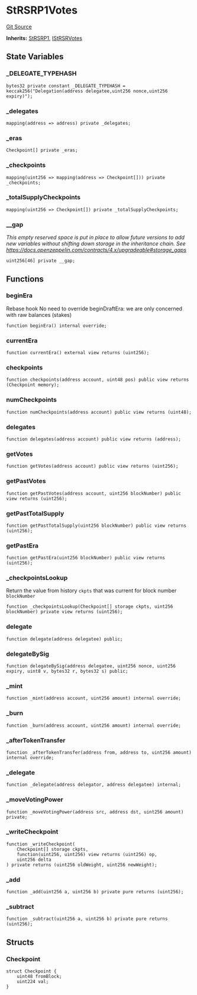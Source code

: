 # StRSRP1Votes
[Git Source](https://github.com/larrythecucumber321/protocol/blob/3222eb21fbb20ddd3d3fa2233072dfa96ea3e340/contracts/p1/StRSRVotes.sol)

**Inherits:**
[StRSRP1](/src/contracts/p1/StRSR.sol/abstract.StRSRP1.md), [IStRSRVotes](/src/contracts/interfaces/IStRSRVotes.sol/interface.IStRSRVotes.md)


## State Variables
### _DELEGATE_TYPEHASH

```solidity
bytes32 private constant _DELEGATE_TYPEHASH = keccak256("Delegation(address delegatee,uint256 nonce,uint256 expiry)");
```


### _delegates

```solidity
mapping(address => address) private _delegates;
```


### _eras

```solidity
Checkpoint[] private _eras;
```


### _checkpoints

```solidity
mapping(uint256 => mapping(address => Checkpoint[])) private _checkpoints;
```


### _totalSupplyCheckpoints

```solidity
mapping(uint256 => Checkpoint[]) private _totalSupplyCheckpoints;
```


### __gap
*This empty reserved space is put in place to allow future versions to add new
variables without shifting down storage in the inheritance chain.
See https://docs.openzeppelin.com/contracts/4.x/upgradeable#storage_gaps*


```solidity
uint256[46] private __gap;
```


## Functions
### beginEra

Rebase hook
No need to override beginDraftEra: we are only concerned with raw balances (stakes)


```solidity
function beginEra() internal override;
```

### currentEra


```solidity
function currentEra() external view returns (uint256);
```

### checkpoints


```solidity
function checkpoints(address account, uint48 pos) public view returns (Checkpoint memory);
```

### numCheckpoints


```solidity
function numCheckpoints(address account) public view returns (uint48);
```

### delegates


```solidity
function delegates(address account) public view returns (address);
```

### getVotes


```solidity
function getVotes(address account) public view returns (uint256);
```

### getPastVotes


```solidity
function getPastVotes(address account, uint256 blockNumber) public view returns (uint256);
```

### getPastTotalSupply


```solidity
function getPastTotalSupply(uint256 blockNumber) public view returns (uint256);
```

### getPastEra


```solidity
function getPastEra(uint256 blockNumber) public view returns (uint256);
```

### _checkpointsLookup

Return the value from history `ckpts` that was current for block number `blockNumber`


```solidity
function _checkpointsLookup(Checkpoint[] storage ckpts, uint256 blockNumber) private view returns (uint256);
```

### delegate


```solidity
function delegate(address delegatee) public;
```

### delegateBySig


```solidity
function delegateBySig(address delegatee, uint256 nonce, uint256 expiry, uint8 v, bytes32 r, bytes32 s) public;
```

### _mint


```solidity
function _mint(address account, uint256 amount) internal override;
```

### _burn


```solidity
function _burn(address account, uint256 amount) internal override;
```

### _afterTokenTransfer


```solidity
function _afterTokenTransfer(address from, address to, uint256 amount) internal override;
```

### _delegate


```solidity
function _delegate(address delegator, address delegatee) internal;
```

### _moveVotingPower


```solidity
function _moveVotingPower(address src, address dst, uint256 amount) private;
```

### _writeCheckpoint


```solidity
function _writeCheckpoint(
    Checkpoint[] storage ckpts,
    function(uint256, uint256) view returns (uint256) op,
    uint256 delta
) private returns (uint256 oldWeight, uint256 newWeight);
```

### _add


```solidity
function _add(uint256 a, uint256 b) private pure returns (uint256);
```

### _subtract


```solidity
function _subtract(uint256 a, uint256 b) private pure returns (uint256);
```

## Structs
### Checkpoint

```solidity
struct Checkpoint {
    uint48 fromBlock;
    uint224 val;
}
```

